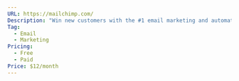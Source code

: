 ```yaml
---
URL: https://mailchimp.com/
Description: "Win new customers with the #1 email marketing and automations brand* that recommends ways to get more opens, clicks, and sales."
Tag:
  - Email
  - Marketing
Pricing:
  - Free
  - Paid
Price: $12/month
---
```

